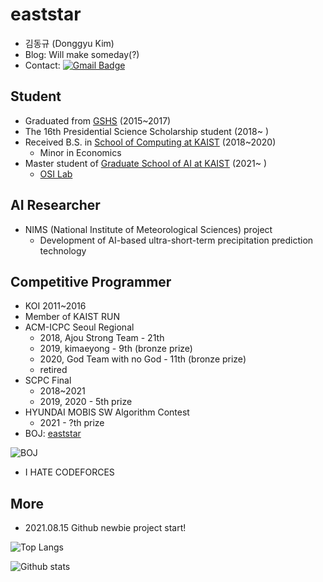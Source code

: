 

# eaststar
- 김동규 (Donggyu Kim)
- Blog: Will make someday(?)
- Contact: [![Gmail Badge](https://img.shields.io/badge/Gmail-d14836?style=flat-square&logo=Gmail&logoColor=white&link=mailto:eaststar9979@gmail.com)](mailto:eaststar9979@gmail.com)

## Student
- Graduated from [GSHS](https://www.gs.hs.kr) (2015~2017)
- The 16th Presidential Science Scholarship student (2018~ )
- Received B.S. in [School of Computing at KAIST](https://cs.kaist.ac.kr) (2018~2020)
	- Minor in Economics
- Master student of [Graduate School of AI at KAIST](http://gsai.kaist.ac.kr/?lang=ko) (2021~ )
	- [OSI Lab](http://osi.kaist.ac.kr/home/)

## AI Researcher
- NIMS (National Institute of Meteorological Sciences) project
	- Development of AI-based ultra-short-term precipitation prediction technology

## Competitive Programmer
- KOI 2011~2016
- Member of KAIST RUN
- ACM-ICPC Seoul Regional
	- 2018, Ajou Strong Team - 21th
	- 2019, kimaeyong - 9th (bronze prize)
	- 2020, God Team with no God - 11th (bronze prize)
	- retired
- SCPC Final
	- 2018~2021
	- 2019, 2020 - 5th prize
- HYUNDAI MOBIS SW Algorithm Contest
	- 2021 - ?th prize
- BOJ: [eaststar](http://icpc.me/eaststar)

![BOJ](http://mazassumnida.wtf/api/v2/generate_badge?boj=eaststar)

- I HATE CODEFORCES

## More
- 2021.08.15 Github newbie project start!

![Top Langs](https://github-readme-stats.vercel.app/api/top-langs/?username=EaststarKim&layout=compact)

![Github stats](https://github-readme-stats.vercel.app/api?username=EaststarKim)
